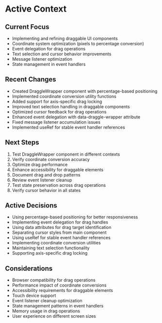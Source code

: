 # Active Context

## Current Focus
- Implementing and refining draggable UI components
- Coordinate system optimization (pixels to percentage conversion)
- Event delegation for drag operations
- Text selection and cursor behavior improvements
- Message listener optimization
- State management in event handlers

## Recent Changes
- Created DraggleWrapper component with percentage-based positioning
- Implemented coordinate conversion utility functions
- Added support for axis-specific drag locking
- Improved text selection handling in draggable components
- Optimized cursor feedback for drag operations
- Enhanced event delegation with data-draggle-wrapper attribute
- Fixed message listener accumulation issues
- Implemented useRef for stable event handler references

## Next Steps
1. Test DraggleWrapper component in different contexts
2. Verify coordinate conversion accuracy
3. Optimize drag performance
4. Enhance accessibility for draggable elements
5. Document drag and drop patterns
6. Review event listener cleanup
7. Test state preservation across drag operations
8. Verify cursor behavior in all states

## Active Decisions
- Using percentage-based positioning for better responsiveness
- Implementing event delegation for drag handles
- Using data attributes for drag target identification
- Separating cursor styles from main component
- Using useRef for stable event handler references
- Implementing coordinate conversion utilities
- Maintaining text selection functionality
- Supporting axis-specific drag locking

## Considerations
- Browser compatibility for drag operations
- Performance impact of coordinate conversions
- Accessibility requirements for draggable elements
- Touch device support
- Event listener cleanup optimization
- State management patterns in event handlers
- Memory usage in drag operations
- User experience on different screen sizes
